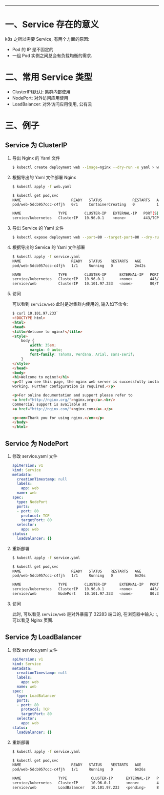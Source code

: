 



--- 
# 一、Service 存在的意义
k8s 之所以需要 Service, 有两个方面的原因: 
 - Pod 的 IP 是不固定的
 - 一组 Pod 实例之间总会有负载均衡的需求.


# 二、常用 Service 类型
- ClusterIP(默认): 集群内部使用
- NodePort: 对外访问应用使用
- LoadBalancer: 对外访问应用使用, 公有云


# 三、例子
## Service 为 ClusterIP
1. 导出 Nginx 的 Yaml 文件
    ```bash
    $ kubectl create deployment web --image=nginx --dry-run -o yaml > web.yaml
    ```
2. 根据导出的 Yaml 文件部署 Nginx
    ```bash
    $ kubectl apply -f web.yaml
   
    $ kubectl get pod,svc
    NAME                       READY   STATUS              RESTARTS   AGE
    pod/web-5dcb957ccc-c4fjh   0/1     ContainerCreating   0          14s
    
    NAME                 TYPE        CLUSTER-IP   EXTERNAL-IP   PORT(S)   AGE
    service/kubernetes   ClusterIP   10.96.0.1    <none>        443/TCP   8d
    ```
3. 导出 Service 的 Yaml 文件
    ```bash
    $ kubectl expose deployment web --port=80 --target-port=80 --dry-run -o yaml > service.yaml
    ```
4. 根据导出的 Service 的 Yaml 文件部署
    ```bash
    $ kubectl apply -f service.yaml
    NAME                       READY   STATUS    RESTARTS   AGE
    pod/web-5dcb957ccc-c4fjh   1/1     Running   0          2m42s
    
    NAME                 TYPE        CLUSTER-IP      EXTERNAL-IP   PORT(S)   AGE
    service/kubernetes   ClusterIP   10.96.0.1       <none>        443/TCP   8d
    service/web          ClusterIP   10.101.97.233   <none>        80/TCP    12s
    ```
5. 访问

      可以看到 `service/web` 此时是对集群内使用的, 输入如下命令: 
    ```html
    $ curl 10.101.97.233`
    <!DOCTYPE html>
    <html>
    <head>
    <title>Welcome to nginx!</title>
    <style>
        body {
            width: 35em;
            margin: 0 auto;
            font-family: Tahoma, Verdana, Arial, sans-serif;
        }
    </style>
    </head>
    <body>
    <h1>Welcome to nginx!</h1>
    <p>If you see this page, the nginx web server is successfully installed and
    working. Further configuration is required.</p>
    
    <p>For online documentation and support please refer to
    <a href="http://nginx.org/">nginx.org</a>.<br/>
    Commercial support is available at
    <a href="http://nginx.com/">nginx.com</a>.</p>
    
    <p><em>Thank you for using nginx.</em></p>
    </body>
    </html>
    ```
   
## Service 为 NodePort
1. 修改 service.yaml 文件
    ```yaml
    apiVersion: v1
    kind: Service
    metadata:
      creationTimestamp: null
      labels:
        app: web
      name: web
    spec:
      type: NodePort
      ports:
      - port: 80
        protocol: TCP
        targetPort: 80
      selector:
        app: web
    status:
      loadBalancer: {}
    ```
2. 重新部署
    ```bash
    $ kubectl apply -f service.yaml
   
    $ kubectl get pod,svc
    NAME                       READY   STATUS    RESTARTS   AGE
    pod/web-5dcb957ccc-c4fjh   1/1     Running   0          6m26s
    
    NAME                 TYPE        CLUSTER-IP      EXTERNAL-IP   PORT(S)        AGE
    service/kubernetes   ClusterIP   10.96.0.1       <none>        443/TCP        8d
    service/web          NodePort    10.101.97.233   <none>        80:32283/TCP   3m56s
    ```

3. 访问

    此时, 可以看见 `service/web` 是对外暴露了 32283 端口的, 在浏览器中输入: <Master IP>:<PORT>, 可以看见 Nginx 页面.
    
## Service 为 LoadBalancer
1. 修改 service.yaml 文件
    ```yaml
    apiVersion: v1
    kind: Service
    metadata:
      creationTimestamp: null
      labels:
        app: web
      name: web
    spec:
      type: LoadBalancer
      ports:
      - port: 80
        protocol: TCP
        targetPort: 80
      selector:
        app: web
    status:
      loadBalancer: {}
    ```
   
2. 重新部署
    ```bash
    $ kubectl apply -f service.yaml
   
    $ kubectl get pod,svc
    NAME                       READY   STATUS    RESTARTS   AGE
    pod/web-5dcb957ccc-c4fjh   1/1     Running   0          6m26s
    
    NAME                 TYPE           CLUSTER-IP      EXTERNAL-IP   PORT(S)        AGE
    service/kubernetes   ClusterIP      10.96.0.1       <none>        443/TCP        8d
    service/web          LoadBalancer   10.101.97.233   <pending>     80:32283/TCP   7m4s
    ```